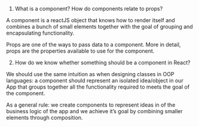 1) What is a component? How do components relate to props?

A component is a reactJS object that knows how to render itself and  combines a bunch of small elements together with the goal of grouping and encapsulating functionality.

Props are one of the ways to pass data to a component. More in detail, props are the properties available to use for the component.

2) How do we know whether something should be a component in React?

We should use the same intuition as when designing classes in OOP languages: a component should represent an isolated idea/object in our App that groups together all the functionality required to meets the goal of the component.

As a general rule: we create components to represent ideas in of the business logic of the app and we achieve it’s goal by combining smaller elements through composition.
